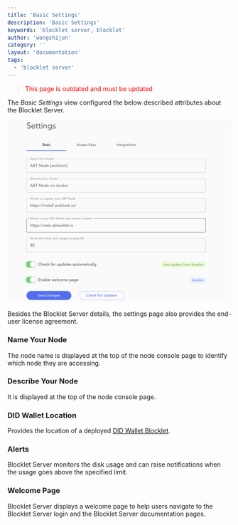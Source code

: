 ```yaml
---
title: 'Basic Settings'
description: 'Basic Settings'
keywords: 'blocklet server, blocklet'
author: 'wangshijun'
category: ''
layout: 'documentation'
tags:
  - 'blocklet server'
---
```


> <p style="color:red">This page is outdated and must be updated</p>

The _Basic Settings_ view configured the below described attributes about the Blocklet Server.

![](./images/node-settings-2-en.png)

Besides the Blocklet Server details, the settings page also provides the end-user license agreement.

### Name Your Node

The node name is displayed at the top of the node console page to identify which node they are accessing.

### Describe Your Node

It is displayed at the top of the node console page.

### DID Wallet Location

Provides the location of a deployed [DID Wallet Blocklet](https://store.blocklet.dev/blocklet/z8iZpnScvjjeeyYZQoHSdXm4GQTqcfTTGkyPP).

### Alerts

Blocklet Server monitors the disk usage and can raise notifications when the usage goes above the specified limit.

### Welcome Page

Blocklet Server displays a welcome page to help users navigate to the Blocklet Server login and the Blocklet Server documentation pages.
